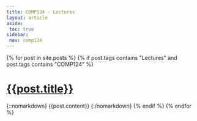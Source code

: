 ```yaml
---
title: COMP124 - Lectures
layout: article
aside:
 toc: true
sidebar:
 nav: comp124
---
```

{% for post in site.posts %}
{% if post.tags contains "Lectures" and post.tags contains "COMP124" %}
# [{{post.title}}]({{site.baseurl}}{{post.url}})
{::nomarkdown}
{{post.content}}
{:/nomarkdown}
{% endif %}
{% endfor %}
